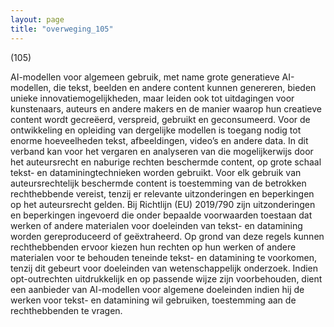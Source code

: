 ```yaml
---
layout: page
title: "overweging_105"
---
```


(105)

AI-modellen voor algemeen gebruik, met name grote generatieve AI-modellen, die tekst, beelden en andere content kunnen genereren, bieden unieke innovatiemogelijkheden, maar leiden ook tot uitdagingen voor kunstenaars, auteurs en andere makers en de manier waarop hun creatieve content wordt gecreëerd, verspreid, gebruikt en geconsumeerd. Voor de ontwikkeling en opleiding van dergelijke modellen is toegang nodig tot enorme hoeveelheden tekst, afbeeldingen, video’s en andere data. In dit verband kan voor het vergaren en analyseren van die mogelijkerwijs door het auteursrecht en naburige rechten beschermde content, op grote schaal tekst- en dataminingtechnieken worden gebruikt. Voor elk gebruik van auteursrechtelijk beschermde content is toestemming van de betrokken rechthebbende vereist, tenzij er relevante uitzonderingen en beperkingen op het auteursrecht gelden. Bij Richtlijn (EU) 2019/790 zijn uitzonderingen en beperkingen ingevoerd die onder bepaalde voorwaarden toestaan dat werken of andere materialen voor doeleinden van tekst- en datamining worden gereproduceerd of geëxtraheerd. Op grond van deze regels kunnen rechthebbenden ervoor kiezen hun rechten op hun werken of andere materialen voor te behouden teneinde tekst- en datamining te voorkomen, tenzij dit gebeurt voor doeleinden van wetenschappelijk onderzoek. Indien opt-outrechten uitdrukkelijk en op passende wijze zijn voorbehouden, dient een aanbieder van AI-modellen voor algemene doeleinden indien hij de werken voor tekst- en datamining wil gebruiken, toestemming aan de rechthebbenden te vragen.